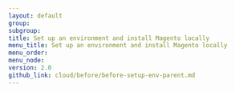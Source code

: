 ```yaml
---
layout: default
group:
subgroup:
title: Set up an environment and install Magento locally
menu_title: Set up an environment and install Magento locally
menu_order: 
menu_node:
version: 2.0
github_link: cloud/before/before-setup-env-parent.md
---
```

